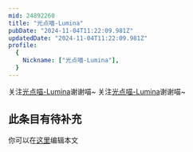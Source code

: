 ```yaml
---
mid: 24892260
title: "光点喵-Lumina"
pubDate: "2024-11-04T11:22:09.981Z"
updatedDate: "2024-11-04T11:22:09.981Z"
profile:
  {
    Nickname: ["光点喵-Lumina"],
  }
---
```


关注[光点喵-Lumina](https://space.bilibili.com/24892260)谢谢喵~ 关注[光点喵-Lumina](https://space.bilibili.com/24892260)谢谢喵~

## 此条目有待补充
你可以在[这里](https://github.com/Yuhanawa/VTuber.ICU-Content/edit/master/v/光点喵-Lumina/index.md)编辑本文
